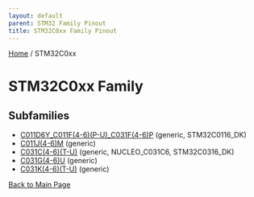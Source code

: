 ```yaml
---
layout: default
parent: STM32 Family Pinout
title: STM32C0xx Family Pinout
---
```


[Home](../index.md) / STM32C0xx

# STM32C0xx Family

## Subfamilies

- [C011D6Y_C011F(4-6)(P-U)_C031F(4-6)P](C011D6Y_C011F(4-6)(P-U)_C031F(4-6)P/pinout.md) (generic, STM32C0116_DK)
- [C011J(4-6)M](C011J(4-6)M/pinout.md) (generic)
- [C031C(4-6)(T-U)](C031C(4-6)(T-U)/pinout.md) (generic, NUCLEO_C031C6, STM32C0316_DK)
- [C031G(4-6)U](C031G(4-6)U/pinout.md) (generic)
- [C031K(4-6)(T-U)](C031K(4-6)(T-U)/pinout.md) (generic)


[Back to Main Page](../index.md)